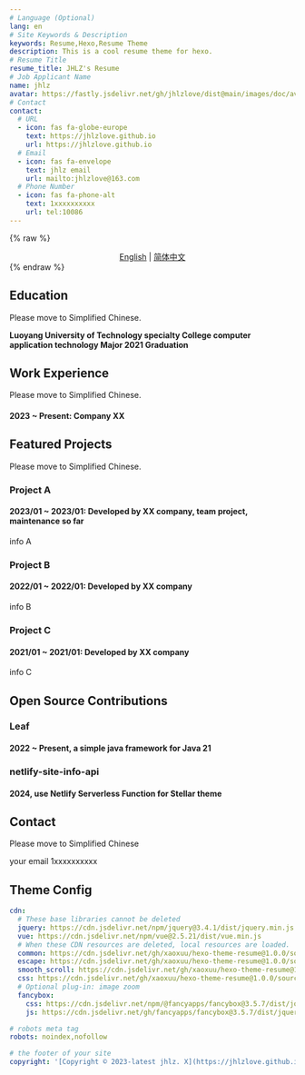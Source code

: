 ```yaml
---
# Language (Optional)
lang: en
# Site Keywords & Description
keywords: Resume,Hexo,Resume Theme
description: This is a cool resume theme for hexo.
# Resume Title
resume_title: JHLZ's Resume
# Job Applicant Name
name: jhlz
avatar: https://fastly.jsdelivr.net/gh/jhlzlove/dist@main/images/doc/avatar.jpeg
# Contact
contact:
  # URL
  - icon: fas fa-globe-europe
    text: https://jhlzlove.github.io
    url: https://jhlzlove.github.io
  # Email
  - icon: fas fa-envelope
    text: jhlz email
    url: mailto:jhlzlove@163.com
  # Phone Number
  - icon: fas fa-phone-alt
    text: 1xxxxxxxxxx
    url: tel:10086
---
```


{% raw %}
<center>
<a href='/resume-doc'>English</a> | <a href='/resume-doc/zh-cn/'>简体中文</a>
</center>
{% endraw %}


## <i class="fas fa-user-graduate"></i> Education

Please move to Simplified Chinese.

**Luoyang University of Technology specialty College computer application technology
 Major 2021 Graduation**


## <i class="fas fa-user-tie"></i> Work Experience

Please move to Simplified Chinese.

#### 2023 ~ Present: Company XX

## <i class="fas fa-award"></i> Featured Projects

Please move to Simplified Chinese.

### Project A

#### 2023/01 ~ 2023/01: Developed by XX company, team project, maintenance so far

info A

### Project B

#### 2022/01 ~ 2022/01: Developed by XX company

info B

### Project C

#### 2021/01 ~ 2021/01: Developed by XX company

info C

## <i class="fab fa-github"></i> Open Source Contributions


### Leaf

#### 2022 ~ Present, a simple java framework for Java 21

### netlify-site-info-api

#### 2024, use Netlify Serverless Function for Stellar theme

## <i class="fas fa-phone-alt"></i> Contact

Please move to Simplified Chinese

<i class="fas fa-envelope fa-fw"></i> your email
<i class="fas fa-phone-alt fa-fw"></i> 1xxxxxxxxxx



## Theme Config

```yaml
cdn:
  # These base libraries cannot be deleted
  jquery: https://cdn.jsdelivr.net/npm/jquery@3.4.1/dist/jquery.min.js
  vue: https://cdn.jsdelivr.net/npm/vue@2.5.21/dist/vue.min.js
  # When these CDN resources are deleted, local resources are loaded.
  common: https://cdn.jsdelivr.net/gh/xaoxuu/hexo-theme-resume@1.0.0/source/js/common.js
  escape: https://cdn.jsdelivr.net/gh/xaoxuu/hexo-theme-resume@1.0.0/source/js/css.escape.js
  smooth_scroll: https://cdn.jsdelivr.net/gh/xaoxuu/hexo-theme-resume@1.0.0/source/js/smooth-scroll.min.js
  css: https://cdn.jsdelivr.net/gh/xaoxuu/hexo-theme-resume@1.0.0/source/css/style.min.css
  # Optional plug-in: image zoom
  fancybox:
    css: https://cdn.jsdelivr.net/npm/@fancyapps/fancybox@3.5.7/dist/jquery.fancybox.min.css
    js: https://cdn.jsdelivr.net/gh/fancyapps/fancybox@3.5.7/dist/jquery.fancybox.min.js

# robots meta tag
robots: noindex,nofollow

# the footer of your site
copyright: '[Copyright © 2023-latest jhlz. X](https://jhlzlove.github.io)'
```
